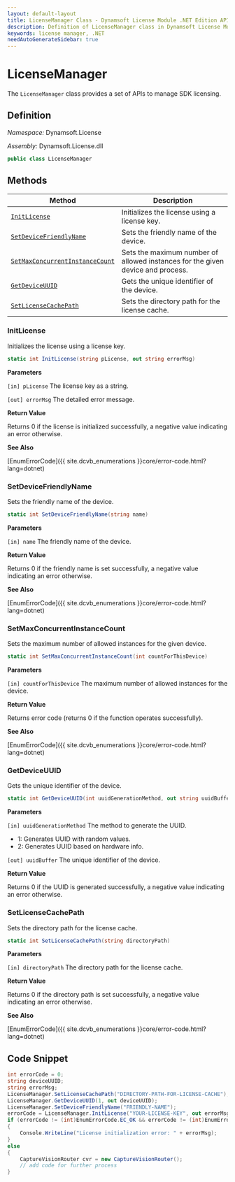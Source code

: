 ```yaml
---
layout: default-layout
title: LicenseManager Class - Dynamsoft License Module .NET Edition API Reference
description: Definition of LicenseManager class in Dynamsoft License Module .NET Edition.
keywords: license manager, .NET
needAutoGenerateSidebar: true
---
```


# LicenseManager

The `LicenseManager` class provides a set of APIs to manage SDK licensing.

## Definition

*Namespace:* Dynamsoft.License

*Assembly:* Dynamsoft.License.dll

```csharp
public class LicenseManager 
```

## Methods

| Method               | Description |
|----------------------|-------------|
| [`InitLicense`](#initlicense) | Initializes the license using a license key. |
| [`SetDeviceFriendlyName`](#setdevicefriendlyname) | Sets the friendly name of the device. |
| [`SetMaxConcurrentInstanceCount`](#setmaxconcurrentinstancecount) | Sets the maximum number of allowed instances for the given device and process. |
| [`GetDeviceUUID`](#getdeviceuuid) | Gets the unique identifier of the device. |
| [`SetLicenseCachePath`](#setlicensecachepath) | Sets the directory path for the license cache. |

### InitLicense

Initializes the license using a license key.

```csharp
static int InitLicense(string pLicense, out string errorMsg)
```

**Parameters**

`[in] pLicense` The license key as a string.

`[out] errorMsg` The detailed error message.

**Return Value**

Returns 0 if the license is initialized successfully, a negative value indicating an error otherwise.

**See Also**

[EnumErrorCode]({{ site.dcvb_enumerations }}core/error-code.html?lang=dotnet)

### SetDeviceFriendlyName

Sets the friendly name of the device.

```csharp
static int SetDeviceFriendlyName(string name)
```

**Parameters**

`[in] name` The friendly name of the device.

**Return Value**

Returns 0 if the friendly name is set successfully, a negative value indicating an error otherwise.

**See Also**

[EnumErrorCode]({{ site.dcvb_enumerations }}core/error-code.html?lang=dotnet)

### SetMaxConcurrentInstanceCount

Sets the maximum number of allowed instances for the given device.

```csharp
static int SetMaxConcurrentInstanceCount(int countForThisDevice)
```

**Parameters**

`[in] countForThisDevice` The maximum number of allowed instances for the device.

**Return Value**

Returns error code (returns 0 if the function operates successfully). 

**See Also**

[EnumErrorCode]({{ site.dcvb_enumerations }}core/error-code.html?lang=dotnet)

### GetDeviceUUID

Gets the unique identifier of the device.

```csharp
static int GetDeviceUUID(int uuidGenerationMethod, out string uuidBuffer)
```

**Parameters**

`[in] uuidGenerationMethod` The method to generate the UUID.

- 1: Generates UUID with random values.
- 2: Generates UUID based on hardware info.

`[out] uuidBuffer` The unique identifier of the device.

**Return Value**

Returns 0 if the UUID is generated successfully, a negative value indicating an error otherwise.

### SetLicenseCachePath

Sets the directory path for the license cache.

```csharp
static int SetLicenseCachePath(string directoryPath)
```

**Parameters**

`[in] directoryPath` The directory path for the license cache.

**Return Value**

Returns 0 if the directory path is set successfully, a negative value indicating an error otherwise.

**See Also**

[EnumErrorCode]({{ site.dcvb_enumerations }}core/error-code.html?lang=dotnet)

## Code Snippet

```csharp
int errorCode = 0;
string deviceUUID;
string errorMsg;
LicenseManager.SetLicenseCachePath("DIRECTORY-PATH-FOR-LICENSE-CACHE");
LicenseManager.GetDeviceUUID(1, out deviceUUID);
LicenseManager.SetDeviceFriendlyName("FRIENDLY-NAME");
errorCode = LicenseManager.InitLicense("YOUR-LICENSE-KEY", out errorMsg);
if (errorCode != (int)EnumErrorCode.EC_OK && errorCode != (int)EnumErrorCode.EC_LICENSE_CACHE_USED)
{
    Console.WriteLine("License initialization error: " + errorMsg);
}
else
{
    CaptureVisionRouter cvr = new CaptureVisionRouter();
    // add code for further process
}
```

